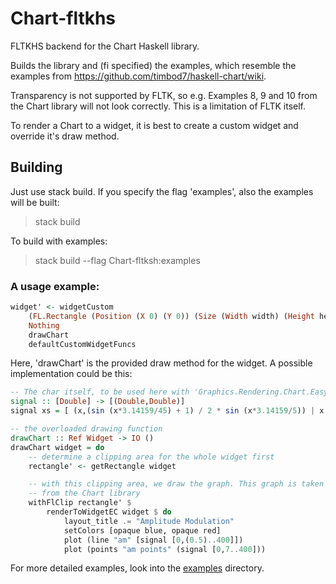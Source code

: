 # Chart-fltkhs

FLTKHS backend for the Chart Haskell library.

Builds the library and (fi specified) the examples, which resemble the examples from https://github.com/timbod7/haskell-chart/wiki.

Transparency is not supported by FLTK, so e.g. Examples 8, 9 and 10 from the Chart library will not look correctly. This is a limitation of FLTK itself.

To render a Chart to a widget, it is best to create a custom widget and override it's draw method.

## Building ##

Just use stack build. If you specify the flag 'examples', also the examples will be built:

> stack build

To build with examples: 

> stack build --flag Chart-fltksh:examples

### A usage example: ###

```haskell
widget' <- widgetCustom
    (FL.Rectangle (Position (X 0) (Y 0)) (Size (Width width) (Height height)))
    Nothing
    drawChart
    defaultCustomWidgetFuncs
```


Here, 'drawChart' is the provided draw method for the widget. A possible implementation
could be this:

```haskell
-- The char itself, to be used here with 'Graphics.Rendering.Chart.Easy'
signal :: [Double] -> [(Double,Double)]
signal xs = [ (x,(sin (x*3.14159/45) + 1) / 2 * sin (x*3.14159/5)) | x <- xs ]

-- the overloaded drawing function
drawChart :: Ref Widget -> IO ()
drawChart widget = do
    -- determine a clipping area for the whole widget first
    rectangle' <- getRectangle widget

    -- with this clipping area, we draw the graph. This graph is taken from Example1
    -- from the Chart library
    withFlClip rectangle' $
        renderToWidgetEC widget $ do
            layout_title .= "Amplitude Modulation"
            setColors [opaque blue, opaque red]
            plot (line "am" [signal [0,(0.5)..400]])
            plot (points "am points" (signal [0,7..400]))
```

For more detailed examples, look into the [examples](https://github.com/oswald2/Chart-fltkhs/tree/master/examples) directory.

